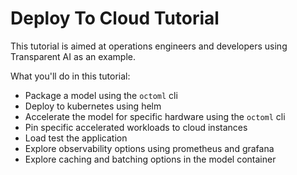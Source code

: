 # Deploy To Cloud Tutorial

This tutorial is aimed at operations engineers and developers using Transparent AI as an example.

What you'll do in this tutorial:

* Package a model using the `octoml` cli
* Deploy to kubernetes using helm
* Accelerate the model for specific hardware using the `octoml` cli
* Pin specific accelerated workloads to cloud instances
* Load test the application
* Explore observability options using prometheus and grafana
* Explore caching and batching options in the model container
